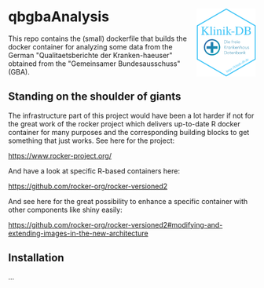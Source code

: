 # qbgbaAnalysis <img src='images/logo.png' align="right" height="139" />

This repo contains the (small) dockerfile that builds the docker container for analyzing some data from the German "Qualitaetsberichte der Kranken-haeuser" obtained from the "Gemeinsamer Bundesausschuss" (GBA).

## Standing on the shoulder of giants

The infrastructure part of this project would have been a lot harder if not for the great work of the rocker project which delivers up-to-date R docker container for many purposes and the corresponding building blocks to get something that just works. See here for the project:

https://www.rocker-project.org/

And have a look at specific R-based containers here:

https://github.com/rocker-org/rocker-versioned2

And see here for the great possibility to enhance a specific container with other components like shiny easily:

https://github.com/rocker-org/rocker-versioned2#modifying-and-extending-images-in-the-new-architecture

## Installation

...
